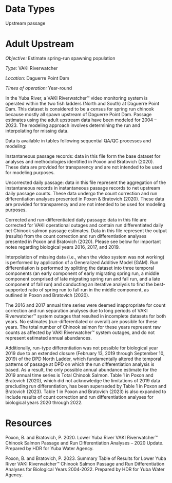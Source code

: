 # Data Types
Upstream passage

# Adult Upstream

*Objective:* Estimate spring-run spawning population

*Type:* VAKI Riverwatcher

*Location:* Daguerre Point Dam

*Times of operation:* Year-round

In the Yuba River, a VAKI Riverwatcher™ video monitoring system is operated within the two fish ladders (North and South) at Daguerre Point Dam. This dataset is considered to be a census for spring run chinook because mostly all spawn upstream of Daguerre Point Dam. Passage estimates using the adult upstream data have been modeled for 2004 – 2023. The modeling approach involves determining the run and interpolating for missing data. 

Data is available in tables following sequential QA/QC processes and modeling:

Instantaneous passage records: data in this file form the base dataset for analyses and methodologies identified in Poxon and Bratovich (2020). These data are provided for transparency and are not intended to be used for modeling purposes.

Uncorrected daily passage: data in this file represent the aggregation of the instantaneous records in instantaneous passage records to net upstream daily passage counts. These data undergo the count correction and run differentiation analyses presented in Poxon & Bratovich (2020). These data are provided for transparency and are not intended to be used for modeling purposes. 

Corrected and run-differentiated daily passage: data in this file are corrected for VAKI operational outages and contain run differentiated daily net Chinook salmon passage estimates. Data in this file represent the output (results) from the count correction and run differentiation analyses presented in Poxon and Bratovich (2020). Please see below for important notes regarding biological years 2016, 2017, and 2019.

Interpolation of missing data (i.e., when the video system was not working) is performed by application of a Generalized Additive Model (GAM). Run differentiation is performed by splitting the dataset into three temporal components (an early component of early migrating spring run, a middle component comprised of late migrating spring run and fall run, and a late component of fall run) and conducting an iterative analysis to find the best-supported ratio of spring run to fall run in the middle component, as outlined in Poxon and Bratovich (2020). 

The 2016 and 2017 annual time series were deemed inappropriate for count correction and run separation analyses due to long periods of VAKI Riverwatcher™ system outages that resulted in incomplete datasets for both years. No estimates (run-differentiated or overall) are possible for these years. The total number of Chinook salmon for these years represent raw counts as affected by VAKI Riverwatcher™ system outages, and do not represent estimated annual abundances. 

Additionally, run-type differentiation was not possible for biological year 2019 due to an extended closure (February 13, 2019 through September 10, 2019) of the DPD North Ladder, which fundamentally altered the temporal patterns of passage at DPD on which the run differentiation analysis is based. As a result, the only possible annual abundance estimate for the 2019 annual time series is Total Chinook Salmon. Table 1 in Poxon and Bratovich (2020), which did not acknowledge the limitations of 2019 data precluding run differentiation, has been superseded by Table 1 in Poxon and Bratovich (2023). Table 1 in Poxon and Bratovich (2023) is also expanded to include results of count correction and run differentiation analyses for biological years 2020 through 2022. 

# Resources
Poxon, B. and Bratovich, P. 2020. Lower Yuba River VAKI Riverwatcher™ Chinook Salmon Passage and Run Differentiation Analyses – 2020 Update. Prepared by HDR for Yuba Water Agency.

Poxon, B. and Bratovich, P. 2023. Summary Table of Results for Lower Yuba River VAKI Riverwatcher™ Chinook Salmon Passage and Run Differentiation Analyses for Biological Years 2004-2022. Prepared by HDR for Yuba Water Agency.
